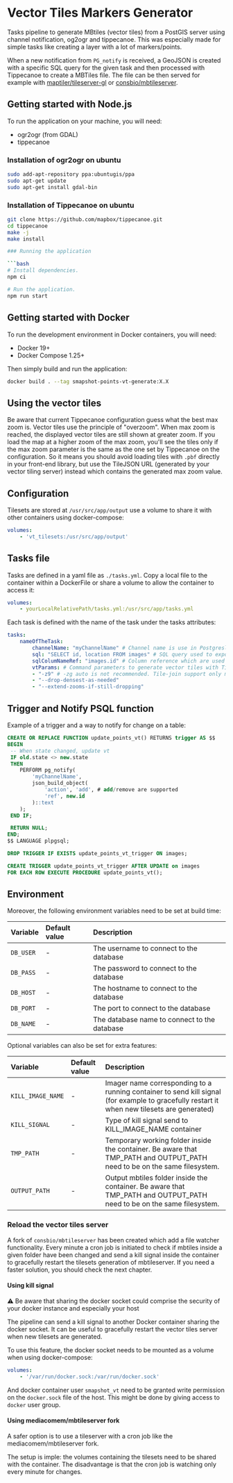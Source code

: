 # Vector Tiles Markers Generator

Tasks pipeline to generate MBtiles (vector tiles) from a PostGIS server using channel notification, og2ogr and tippecanoe. This was especially made for simple tasks like creating a layer with a lot of markers/points.

When a new notification from `PG_notify` is received, a GeoJSON is created with a specific SQL query for the given task and then processed with Tippecanoe to create a MBTiles file. The file can be then served for example with [maptiler/tileserver-gl](https://github.com/maptiler/tileserver-gl) or [consbio/mbtileserver](https://github.com/consbio/mbtileserver).

## Getting started with Node.js

To run the application on your machine, you will need:

* ogr2ogr (from GDAL)
* tippecanoe

### Installation of ogr2ogr on ubuntu

```bash
sudo add-apt-repository ppa:ubuntugis/ppa
sudo apt-get update
sudo apt-get install gdal-bin
```

### Installation of Tippecanoe on ubuntu

```bash
git clone https://github.com/mapbox/tippecanoe.git
cd tippecanoe
make -j
make install

### Running the application

```bash
# Install dependencies.
npm ci

# Run the application.
npm run start
```

## Getting started with Docker

To run the development environment in Docker containers, you will need:

* Docker 19+
* Docker Compose 1.25+

Then simply build and run the application:

```bash
docker build . --tag smapshot-points-vt-generate:X.X
```

## Using the vector tiles

Be aware that current Tippecanoe configuration guess what the best max zoom is. Vector tiles use the principle of "overzoom". When max zoom is reached, the displayed vector tiles are still shown at greater zoom. If you load the map at a higher zoom of the max zoom, you'll see the tiles only if the max zoom parameter is the same as the one set by Tippecanoe on the configuration. So it means you should avoid loading tiles with `.pbf` directly in your front-end library, but use the TileJSON URL (generated by your vector tiling server) instead which contains the generated max zoom value.

## Configuration

Tilesets are stored at `/usr/src/app/output` use a volume to share it with other containers using docker-compose:

```yaml
volumes:
    - 'vt_tilesets:/usr/src/app/output'
```

## Tasks file

Tasks are defined in a yaml file as `./tasks.yml`. Copy a local file to the container within a DockerFile or share a volume to allow the container to access it:

```yaml
volumes:
    - yourLocalRelativePath/tasks.yml:/usr/src/app/tasks.yml
```

Each task is defined with the name of the task under the tasks attributes:

```yaml
tasks:
    nameOfTheTask:
        channelName: "myChannelName" # Channel name is use in Postgresl to trigger a new task with for example 'NOTIFY myChannelName;'
        sql: "SELECT id, location FROM images" # SQL query used to export data to GeoJSON. Geometry is automagically discovered. Other attributes are stored in the properties of each feature
        sqlColumNameRef: "images.id" # Column reference which are used in the payload and the update query. Tips: avoid ambiguity by proving table name
        vtParams: # Command parameters to generate vector tiles with Tippecanoe. Default are '--force', '--quiet' and export-input paths.
        - "-z9" # -zg auto is not recommended. Tile-join support only merging mbtiles with same max zoom level.
        - "--drop-densest-as-needed"
        - "--extend-zooms-if-still-dropping"
```

## Trigger and Notify PSQL function

Example of a trigger and a way to notify for change on a table:

```sql
CREATE OR REPLACE FUNCTION update_points_vt() RETURNS trigger AS $$
BEGIN
 -- When state changed, update vt
 IF old.state <> new.state
 THEN
    PERFORM pg_notify(
        'myChannelName',
        json_build_object(
            'action', 'add', # add/remove are supported
            'ref', new.id
        )::text
    );
 END IF;

 RETURN NULL;
END;
$$ LANGUAGE plpgsql;

DROP TRIGGER IF EXISTS update_points_vt_trigger ON images;

CREATE TRIGGER update_points_vt_trigger AFTER UPDATE on images
FOR EACH ROW EXECUTE PROCEDURE update_points_vt();
```

## Environment

Moreover, the following environment variables need to be set at build time:

Variable                         | Default value                                | Description
:---                             | :---                                         | :---
`DB_USER`                        | -                                            | The username to connect to the database
`DB_PASS`                        | -                                            | The password to connect to the database
`DB_HOST`                        | -                                            | The hostname to connect to the database
`DB_PORT`                        | -                                            | The port to connect to the database
`DB_NAME`                        | -                                            | The database name to connect to the database

Optional variables can also be set for extra features:

Variable                         | Default value                                | Description
:---                             | :---                                         | :---
`KILL_IMAGE_NAME`                | -                                            | Imager name corresponding to a running container to send kill signal (for example to gracefully restart it when new tilesets are generated)
`KILL_SIGNAL`                    | -                                            | Type of kill signal send to KILL_IMAGE_NAME container
`TMP_PATH`                       | -                                            | Temporary working folder inside the container. Be aware that TMP_PATH and OUTPUT_PATH need to be on the same filesystem.
`OUTPUT_PATH`                    | -                                            | Output mbtiles folder inside the container. Be aware that TMP_PATH and OUTPUT_PATH need to be on the same filesystem.

### Reload the vector tiles server

A fork of `consbio/mbtileserver` has been created which add a file watcher functionality. Every minute a cron job is initiated to check if mbtiles inside a given folder have been changed and send a kill signal inside the container to gracefully restart the tilesets generation of mbtileserver. If you need a faster solution, you should check the next chapter.

#### Using kill signal

⚠ Be aware that sharing the docker socket could comprise the security of your docker instance and especially your host

The pipeline can send a kill signal to another Docker container sharing the docker socket. It can be useful to gracefully restart the vector tiles server when new tilesets are generated.

To use this feature, the docker socket needs to be mounted as a volume when using docker-compose:

```yaml
volumes:
    - '/var/run/docker.sock:/var/run/docker.sock'
```

And docker container user `smapshot_vt` need to be granted write permission on the `docker.sock` file of the host. This might be done by giving access to `docker` user group.

#### Using mediacomem/mbtileserver fork

A safer option is to use a tileserver with a cron job like the mediacomem/mbtileserver fork.

The setup is imple: the volumes containing the tilesets need to be shared with the container.
The disadvantage is that the cron job is watching only every minute for changes.

